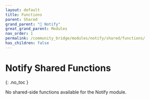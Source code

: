 ```yaml
---
layout: default
title: Functions
parent: Shared
grand_parent: "🔔 Notify"
great_grand_parent: Modules
nav_order: 1
permalink: /community_bridge/modules/notify/shared/functions/
has_children: false
---
```


# Notify Shared Functions
{: .no_toc }

No shared-side functions available for the Notify module.

